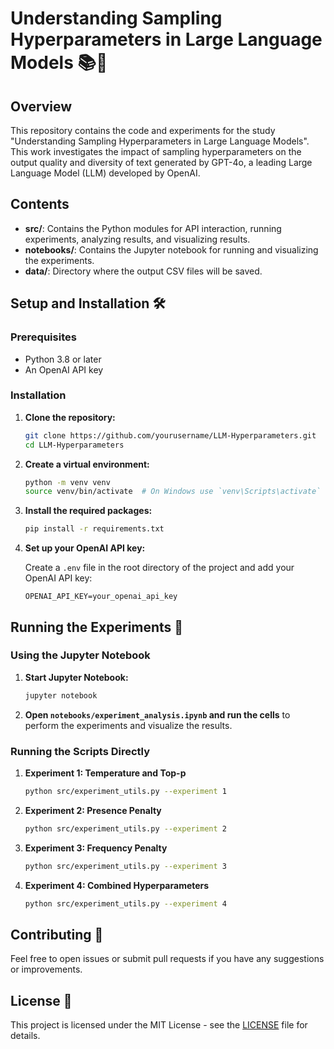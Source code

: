 # Understanding Sampling Hyperparameters in Large Language Models 📚🧠

## Overview

This repository contains the code and experiments for the study "Understanding Sampling Hyperparameters in Large Language Models". This work investigates the impact of sampling hyperparameters on the output quality and diversity of text generated by GPT-4o, a leading Large Language Model (LLM) developed by OpenAI. 

## Contents

- **src/**: Contains the Python modules for API interaction, running experiments, analyzing results, and visualizing results.
- **notebooks/**: Contains the Jupyter notebook for running and visualizing the experiments.
- **data/**: Directory where the output CSV files will be saved.

## Setup and Installation 🛠️

### Prerequisites

- Python 3.8 or later
- An OpenAI API key

### Installation

1. **Clone the repository:**

    ```sh
    git clone https://github.com/yourusername/LLM-Hyperparameters.git
    cd LLM-Hyperparameters
    ```

2. **Create a virtual environment:**

    ```sh
    python -m venv venv
    source venv/bin/activate  # On Windows use `venv\Scripts\activate`
    ```

3. **Install the required packages:**

    ```sh
    pip install -r requirements.txt
    ```

4. **Set up your OpenAI API key:**

    Create a `.env` file in the root directory of the project and add your OpenAI API key:

    ```
    OPENAI_API_KEY=your_openai_api_key
    ```

## Running the Experiments 🚀

### Using the Jupyter Notebook

1. **Start Jupyter Notebook:**

    ```sh
    jupyter notebook
    ```

2. **Open `notebooks/experiment_analysis.ipynb` and run the cells** to perform the experiments and visualize the results.

### Running the Scripts Directly

1. **Experiment 1: Temperature and Top-p**

    ```sh
    python src/experiment_utils.py --experiment 1
    ```

2. **Experiment 2: Presence Penalty**

    ```sh
    python src/experiment_utils.py --experiment 2
    ```

3. **Experiment 3: Frequency Penalty**

    ```sh
    python src/experiment_utils.py --experiment 3
    ```

4. **Experiment 4: Combined Hyperparameters**

    ```sh
    python src/experiment_utils.py --experiment 4
    ```

## Contributing 🤝

Feel free to open issues or submit pull requests if you have any suggestions or improvements.

## License 📜

This project is licensed under the MIT License - see the [LICENSE](LICENSE) file for details.
